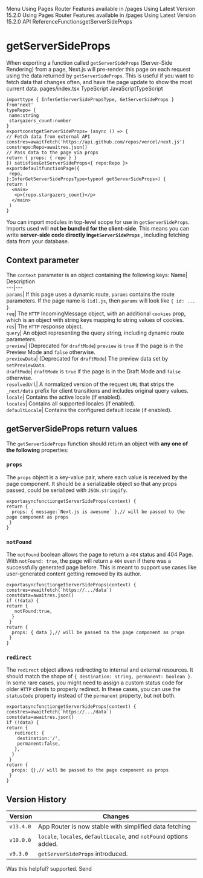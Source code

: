 Menu
Using Pages Router
Features available in /pages
Using Latest Version
15.2.0
Using Pages Router
Features available in /pages
Using Latest Version
15.2.0
API ReferenceFunctionsgetServerSideProps
# getServerSideProps
When exporting a function called `getServerSideProps` (Server-Side Rendering) from a page, Next.js will pre-render this page on each request using the data returned by `getServerSideProps`. This is useful if you want to fetch data that changes often, and have the page update to show the most current data.
pages/index.tsx
TypeScript
JavaScriptTypeScript
```
importtype { InferGetServerSidePropsType, GetServerSideProps } from'next'
typeRepo= {
 name:string
 stargazers_count:number
}
exportconstgetServerSideProps= (async () => {
// Fetch data from external API
constres=awaitfetch('https://api.github.com/repos/vercel/next.js')
constrepo:Repo=awaitres.json()
// Pass data to the page via props
return { props: { repo } }
}) satisfiesGetServerSideProps<{ repo:Repo }>
exportdefaultfunctionPage({
 repo,
}:InferGetServerSidePropsType<typeof getServerSideProps>) {
return (
  <main>
   <p>{repo.stargazers_count}</p>
  </main>
 )
}
```

You can import modules in top-level scope for use in `getServerSideProps`. Imports used will **not be bundled for the client-side**. This means you can write **server-side code directly in`getServerSideProps`** , including fetching data from your database.
## Context parameter
The `context` parameter is an object containing the following keys:
Name| Description  
---|---  
`params`| If this page uses a dynamic route, `params` contains the route parameters. If the page name is `[id].js`, then `params` will look like `{ id: ... }`.  
`req`| The `HTTP` IncomingMessage object, with an additional `cookies` prop, which is an object with string keys mapping to string values of cookies.  
`res`| The `HTTP` response object.  
`query`| An object representing the query string, including dynamic route parameters.  
`preview`| (Deprecated for `draftMode`) `preview` is `true` if the page is in the Preview Mode and `false` otherwise.  
`previewData`| (Deprecated for `draftMode`) The preview data set by `setPreviewData`.  
`draftMode`| `draftMode` is `true` if the page is in the Draft Mode and `false` otherwise.  
`resolvedUrl`| A normalized version of the request `URL` that strips the `_next/data` prefix for client transitions and includes original query values.  
`locale`| Contains the active locale (if enabled).  
`locales`| Contains all supported locales (if enabled).  
`defaultLocale`| Contains the configured default locale (if enabled).  
## getServerSideProps return values
The `getServerSideProps` function should return an object with **any one of the following** properties:
### `props`
The `props` object is a key-value pair, where each value is received by the page component. It should be a serializable object so that any props passed, could be serialized with `JSON.stringify`.
```
exportasyncfunctiongetServerSideProps(context) {
return {
  props: { message:`Next.js is awesome` },// will be passed to the page component as props
 }
}
```

### `notFound`
The `notFound` boolean allows the page to return a `404` status and 404 Page. With `notFound: true`, the page will return a `404` even if there was a successfully generated page before. This is meant to support use cases like user-generated content getting removed by its author.
```
exportasyncfunctiongetServerSideProps(context) {
constres=awaitfetch(`https://.../data`)
constdata=awaitres.json()
if (!data) {
return {
   notFound:true,
  }
 }
return {
  props: { data },// will be passed to the page component as props
 }
}
```

### `redirect`
The `redirect` object allows redirecting to internal and external resources. It should match the shape of `{ destination: string, permanent: boolean }`. In some rare cases, you might need to assign a custom status code for older `HTTP` clients to properly redirect. In these cases, you can use the `statusCode` property instead of the `permanent` property, but not both.
```
exportasyncfunctiongetServerSideProps(context) {
constres=awaitfetch(`https://.../data`)
constdata=awaitres.json()
if (!data) {
return {
   redirect: {
    destination:'/',
    permanent:false,
   },
  }
 }
return {
  props: {},// will be passed to the page component as props
 }
}
```

## Version History
Version| Changes  
---|---  
`v13.4.0`| App Router is now stable with simplified data fetching  
`v10.0.0`| `locale`, `locales`, `defaultLocale`, and `notFound` options added.  
`v9.3.0`| `getServerSideProps` introduced.  
Was this helpful?
supported.
Send
